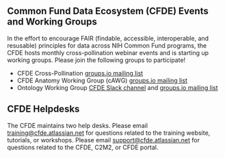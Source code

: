 ## Common Fund Data Ecosystem (CFDE) Events and Working Groups

In the effort to encourage FAIR (findable, accessible, interoperable, and resusable) principles for data across NIH Common Fund programs, the CFDE hosts monthly cross-pollination webinar events and is starting up working groups. Please join the following groups to participate!

- CFDE Cross-Pollination [groups.io mailing list](https://crosspollinationevents.groups.io/g/main)
- CFDE Anatomy Working Group (cAWG) [groups.io mailing list](https://crosspollinationevents.groups.io/g/AnatomyWorkingGroup)
- Ontology Working Group [CFDE Slack channel](https://cfdeworkspace.slack.com/archives/C01GP14DLJX) and [groups.io mailing list](https://crosspollinationevents.groups.io/g/OntologyWorkingGroup)

## CFDE Helpdesks
The CFDE maintains two help desks. Please email <training@cfde.atlassian.net> for questions related to the training website, tutorials, or workshops. Please email <support@cfde.atlassian.net> for questions related to the CFDE, C2M2, or CFDE portal.
